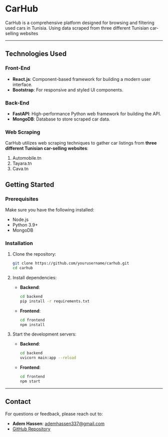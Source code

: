 # CarHub

CarHub is a comprehensive platform designed for browsing and filtering used cars in Tunisia. Using data scraped from three different Tunisian car-selling websites

---


## Technologies Used

### Front-End
- **React.js**: Component-based framework for building a modern user interface.
- **Bootstrap**: For responsive and styled UI components.

### Back-End
- **FastAPI**: High-performance Python web framework for building the API.
- **MongoDB**: Database to store scraped car data.

### Web Scraping
CarHub utilizes web scraping techniques to gather car listings from **three different Tunisian car-selling websites**:
1. Automobile.tn
2. Tayara.tn
3. Cava.tn




## Getting Started

### Prerequisites
Make sure you have the following installed:
- Node.js
- Python 3.9+
- MongoDB

### Installation
1. Clone the repository:
   ```bash
   git clone https://github.com/yourusername/carhub.git
   cd carhub
   ```

2. Install dependencies:
   - **Backend**:
     ```bash
     cd backend
     pip install -r requirements.txt
     ```
   - **Frontend**:
     ```bash
     cd frontend
     npm install
     ```

4. Start the development servers:
   - **Backend**:
     ```bash
     cd backend
     uvicorn main:app --reload
     ```
   - **Frontend**:
     ```bash
     cd frontend
     npm start
     ```

---





## Contact

For questions or feedback, please reach out to:
- **Adem Hassen**: [ademhassen337@gmail.com](mailto:your.email@example.com)
- [GitHub Repository](https://github.com/Adem-Hassen/Car-Hub)

